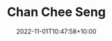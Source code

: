 ---
title: Chan Chee Seng
date: 2022-11-01T10:47:58+10:00
image: "assets/img/team/guy-1-circ.png"
jobtitle: "Professor"
jobplace: "Department of Artificial Intelligence / Computer Science and Information Technology, Universiti Malaya"
collaboration: External Researcher
linkedinurl: "https://www.linkedin.com/"
siteurl: "https://cs-chan.com/"
weight: 10
---